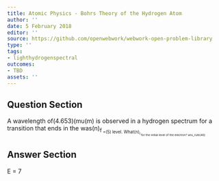 ```yaml
---
title: Atomic Physics - Bohrs Theory of the Hydrogen Atom
author: ''
date: 5 February 2018
editor: ''
source: https://github.com/openwebwork/webwork-open-problem-library
type: ''
tags:
- lighthydrogenspectral
outcomes:
- TBD
assets: ''
---
```


## Question Section 

A wavelength of(4.653)(mu(m) is observed in a hydrogen spectrum for a transition that ends in the was(n)<sub>f<sub> =(5) level. What(n)<sub>i<sub> for the initial level of the electron?
ans_rule(40)



## Answer Section

E = 7